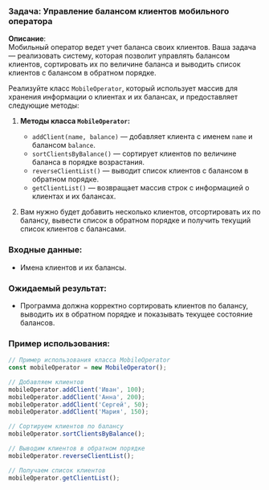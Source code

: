 ### Задача: Управление балансом клиентов мобильного оператора

**Описание**:  
Мобильный оператор ведет учет баланса своих клиентов. Ваша задача — реализовать систему, которая позволит управлять балансом клиентов, сортировать их по величине баланса и выводить список клиентов с балансом в обратном порядке.

Реализуйте класс `MobileOperator`, который использует массив для хранения информации о клиентах и их балансах, и предоставляет следующие методы:

1. **Методы класса `MobileOperator`:**
   - `addClient(name, balance)` — добавляет клиента с именем `name` и балансом `balance`.
   - `sortClientsByBalance()` — сортирует клиентов по величине баланса в порядке возрастания.
   - `reverseClientList()` — выводит список клиентов с балансом в обратном порядке.
   - `getClientList()` — возвращает массив строк с информацией о клиентах и их балансах.

2. Вам нужно будет добавить несколько клиентов, отсортировать их по балансу, вывести список в обратном порядке и получить текущий список клиентов с балансами.

### Входные данные:
- Имена клиентов и их балансы.

### Ожидаемый результат:
- Программа должна корректно сортировать клиентов по балансу, выводить их в обратном порядке и показывать текущее состояние балансов.

### Пример использования:

```javascript
// Пример использования класса MobileOperator
const mobileOperator = new MobileOperator();

// Добавляем клиентов
mobileOperator.addClient('Иван', 100);
mobileOperator.addClient('Анна', 200);
mobileOperator.addClient('Сергей', 50);
mobileOperator.addClient('Мария', 150);

// Сортируем клиентов по балансу
mobileOperator.sortClientsByBalance();

// Выводим клиентов в обратном порядке
mobileOperator.reverseClientList();

// Получаем список клиентов
mobileOperator.getClientList();
